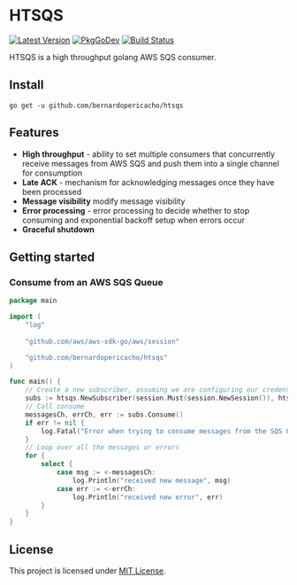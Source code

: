 # HTSQS

[![Latest Version](http://img.shields.io/github/v/release/bernardopericacho/htsqs.svg)](https://github.com/bernardopericacho/htsqs/releases) [![PkgGoDev](https://pkg.go.dev/badge/golang.org/x/tools)](https://pkg.go.dev/github.com/bernardopericacho/htsqs) [![Build Status](https://travis-ci.com/bernardopericacho/htsqs.svg?branch=master)](https://travis-ci.com/bernardopericacho/htsqs)

HTSQS is a high throughput golang AWS SQS consumer.

## Install

`go get -u github.com/bernardopericacho/htsqs`

## Features

* **High throughput** - ability to set multiple consumers that concurrently receive messages from AWS SQS and push them into a single channel for consumption
* **Late ACK** - mechanism for acknowledging messages once they have been processed
* **Message visibility** modify message visibility
* **Error processing** - error processing to decide whether to stop consuming and exponential backoff setup when errors occur
* **Graceful shutdown**

## Getting started

### Consume from an AWS SQS Queue 

```go
package main

import (
	"log"
	
    "github.com/aws/aws-sdk-go/aws/session"

    "github.com/bernardopericacho/htsqs"
)

func main() {
    // Create a new subscriber, assuming we are configuring our credentials through environment variables
    subs := htsqs.NewSubscriber(session.Must(session.NewSession()), htsqs.SubscriberConfig{SqsQueueURL: <MY_SQS_QUEUE_URL>})
    // Call consume
    messagesCh, errCh, err := subs.Consume()
    if err != nil {
        log.Fatal("Error when trying to consume messages from the SQS Queue")
    }
    // Loop over all the messages or errors
    for {
        select {
            case msg := <-messagesCh:
                log.Println("received new message", msg)
            case err := <-errCh:
                log.Println("received new error", err)
        }
    }
}
```

## License

This project is licensed under [MIT License](./LICENSE).

